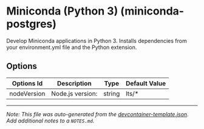 
# Miniconda (Python 3) (miniconda-postgres)

Develop Miniconda applications in Python 3. Installs dependencies from your environment.yml file and the Python extension.

## Options

| Options Id | Description | Type | Default Value |
|-----|-----|-----|-----|
| nodeVersion | Node.js version: | string | lts/* |



---

_Note: This file was auto-generated from the [devcontainer-template.json](https://github.com/devcontainers/templates/blob/main/src/miniconda-postgres/devcontainer-template.json).  Add additional notes to a `NOTES.md`._
